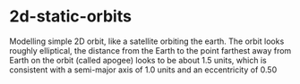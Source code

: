 # 2d-static-orbits
Modelling simple 2D orbit, like a satellite orbiting the earth.
The orbit looks roughly elliptical, the distance from the Earth to the point farthest away from Earth on the orbit (called apogee) looks to be 
about 1.5 units, which is consistent with a semi-major axis of 1.0 units and an eccentricity of 0.50
